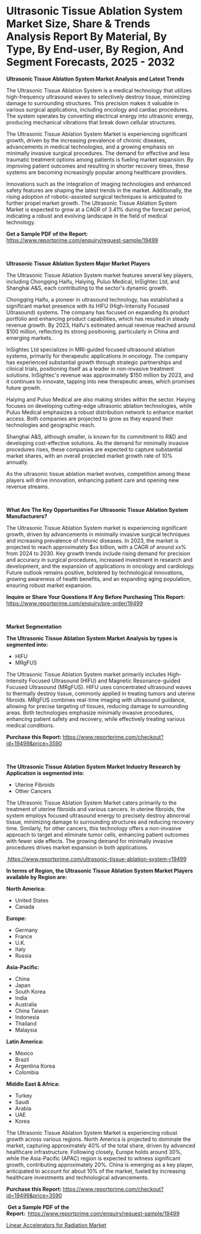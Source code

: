 <p><h1>Ultrasonic Tissue Ablation System Market Size, Share & Trends Analysis Report By Material, By Type, By End-user, By Region, And Segment Forecasts, 2025 - 2032</h1></p><p><strong>Ultrasonic Tissue Ablation System Market Analysis and Latest Trends</strong></p>
<p><p>The Ultrasonic Tissue Ablation System is a medical technology that utilizes high-frequency ultrasound waves to selectively destroy tissue, minimizing damage to surrounding structures. This precision makes it valuable in various surgical applications, including oncology and cardiac procedures. The system operates by converting electrical energy into ultrasonic energy, producing mechanical vibrations that break down cellular structures.</p><p>The Ultrasonic Tissue Ablation System Market is experiencing significant growth, driven by the increasing prevalence of chronic diseases, advancements in medical technologies, and a growing emphasis on minimally invasive surgical procedures. The demand for effective and less traumatic treatment options among patients is fueling market expansion. By improving patient outcomes and resulting in shorter recovery times, these systems are becoming increasingly popular among healthcare providers.</p><p>Innovations such as the integration of imaging technologies and enhanced safety features are shaping the latest trends in the market. Additionally, the rising adoption of robotic-assisted surgical techniques is anticipated to further propel market growth. The Ultrasonic Tissue Ablation System Market is expected to grow at a CAGR of 3.41% during the forecast period, indicating a robust and evolving landscape in the field of medical technology.</p></p>
<p><strong>Get a Sample PDF of the Report:&nbsp;</strong> <a href="https://www.reportprime.com/enquiry/request-sample/19499?utm_campaign=3263&utm_medium=2&utm_source=Github&utm_content=ia&utm_term=19032025&utm_id=ultrasonic-tissue-ablation-system">https://www.reportprime.com/enquiry/request-sample/19499</a></p>
<p>&nbsp;</p>
<p><strong>Ultrasonic Tissue Ablation System Major Market Players</strong></p>
<p><p>The Ultrasonic Tissue Ablation System market features several key players, including Chongqing Haifu, Haiying, Puluo Medical, InSightec Ltd, and Shanghai A&S, each contributing to the sector's dynamic growth.</p><p>Chongqing Haifu, a pioneer in ultrasound technology, has established a significant market presence with its HIFU (High-Intensity Focused Ultrasound) systems. The company has focused on expanding its product portfolio and enhancing product capabilities, which has resulted in steady revenue growth. By 2023, Haifu's estimated annual revenue reached around $100 million, reflecting its strong positioning, particularly in China and emerging markets.</p><p>InSightec Ltd specializes in MRI-guided focused ultrasound ablation systems, primarily for therapeutic applications in oncology. The company has experienced substantial growth through strategic partnerships and clinical trials, positioning itself as a leader in non-invasive treatment solutions. InSightec's revenue was approximately $150 million by 2023, and it continues to innovate, tapping into new therapeutic areas, which promises future growth.</p><p>Haiying and Puluo Medical are also making strides within the sector. Haiying focuses on developing cutting-edge ultrasonic ablation technologies, while Puluo Medical emphasizes a robust distribution network to enhance market access. Both companies are projected to grow as they expand their technologies and geographic reach.</p><p>Shanghai A&S, although smaller, is known for its commitment to R&D and developing cost-effective solutions. As the demand for minimally invasive procedures rises, these companies are expected to capture substantial market shares, with an overall projected market growth rate of 10% annually.</p><p>As the ultrasonic tissue ablation market evolves, competition among these players will drive innovation, enhancing patient care and opening new revenue streams.</p></p>
<p>&nbsp;</p>
<p><strong>What Are The Key Opportunities For Ultrasonic Tissue Ablation System Manufacturers?</strong></p>
<p><p>The Ultrasonic Tissue Ablation System market is experiencing significant growth, driven by advancements in minimally invasive surgical techniques and increasing prevalence of chronic diseases. In 2023, the market is projected to reach approximately $xx billion, with a CAGR of around xx% from 2024 to 2030. Key growth trends include rising demand for precision and accuracy in surgical procedures, increased investment in research and development, and the expansion of applications in oncology and cardiology. Future outlook remains positive, bolstered by technological innovations, growing awareness of health benefits, and an expanding aging population, ensuring robust market expansion.</p></p>
<p><strong>Inquire or Share Your Questions If Any Before Purchasing This Report:</strong> <a href="https://www.reportprime.com/enquiry/pre-order/19499?utm_campaign=3263&utm_medium=2&utm_source=Github&utm_content=ia&utm_term=19032025&utm_id=ultrasonic-tissue-ablation-system">https://www.reportprime.com/enquiry/pre-order/19499</a></p>
<p>&nbsp;</p>
<p><strong>Market Segmentation</strong></p>
<p><strong>The Ultrasonic Tissue Ablation System Market Analysis by types is segmented into:</strong></p>
<p><ul><li>HIFU</li><li>MRgFUS</li></ul></p>
<p><p>The Ultrasonic Tissue Ablation System market primarily includes High-Intensity Focused Ultrasound (HIFU) and Magnetic Resonance-guided Focused Ultrasound (MRgFUS). HIFU uses concentrated ultrasound waves to thermally destroy tissue, commonly applied in treating tumors and uterine fibroids. MRgFUS combines real-time imaging with ultrasound guidance, allowing for precise targeting of tissues, reducing damage to surrounding areas. Both technologies emphasize minimally invasive procedures, enhancing patient safety and recovery, while effectively treating various medical conditions.</p></p>
<p><strong>Purchase this Report:&nbsp;</strong><a href="https://www.reportprime.com/checkout?id=19499&price=3590&utm_campaign=3263&utm_medium=2&utm_source=Github&utm_content=ia&utm_term=19032025&utm_id=ultrasonic-tissue-ablation-system">https://www.reportprime.com/checkout?id=19499&price=3590</a></p>
<p>&nbsp;</p>
<p><strong>The Ultrasonic Tissue Ablation System Market Industry Research by Application is segmented into:</strong></p>
<p><ul><li>Uterine Fibroids</li><li>Other Cancers</li></ul></p>
<p><p>The Ultrasonic Tissue Ablation System Market caters primarily to the treatment of uterine fibroids and various cancers. In uterine fibroids, the system employs focused ultrasound energy to precisely destroy abnormal tissue, minimizing damage to surrounding structures and reducing recovery time. Similarly, for other cancers, this technology offers a non-invasive approach to target and eliminate tumor cells, enhancing patient outcomes with fewer side effects. The growing demand for minimally invasive procedures drives market expansion in both applications.</p></p>
<p><a href="https://www.reportprime.com/ultrasonic-tissue-ablation-system-r19499?utm_campaign=3263&utm_medium=2&utm_source=Github&utm_content=ia&utm_term=19032025&utm_id=ultrasonic-tissue-ablation-system">&nbsp;https://www.reportprime.com/ultrasonic-tissue-ablation-system-r19499</a></p>
<p><strong>In terms of Region, the Ultrasonic Tissue Ablation System Market Players available by Region are:</strong></p>
<p>
    <p> <strong> North America: </strong>
        <ul>
            <li>United States</li>
            <li>Canada</li>
        </ul>
        </p> 
    <p> <strong> Europe: </strong>
        <ul>
            <li>Germany</li>
            <li>France</li>
            <li>U.K.</li>
            <li>Italy</li>
            <li>Russia</li>
        </ul>
        </p> 
    <p> <strong> Asia-Pacific: </strong>
        <ul>
            <li>China</li>
            <li>Japan</li>
            <li>South Korea</li>
            <li>India</li>
            <li>Australia</li>
            <li>China Taiwan</li>
            <li>Indonesia</li>
            <li>Thailand</li>
            <li>Malaysia</li>
        </ul>
        </p> 
    <p> <strong> Latin America: </strong>
        <ul>
            <li>Mexico</li>
            <li>Brazil</li>
            <li>Argentina Korea</li>
            <li>Colombia</li>
        </ul>
        </p> 
    <p> <strong> Middle East & Africa: </strong>
        <ul>
            <li>Turkey</li>
            <li>Saudi</li>
            <li>Arabia</li>
            <li>UAE</li>
            <li>Korea</li>
        </ul>
    </p>
    </p>
<p><p>The Ultrasonic Tissue Ablation System Market is experiencing robust growth across various regions. North America is projected to dominate the market, capturing approximately 40% of the total share, driven by advanced healthcare infrastructure. Following closely, Europe holds around 30%, while the Asia-Pacific (APAC) region is expected to witness significant growth, contributing approximately 20%. China is emerging as a key player, anticipated to account for about 10% of the market, fueled by increasing healthcare investments and technological advancements.</p></p>
<p><strong>Purchase this Report: </strong><a href="https://www.reportprime.com/checkout?id=19499&price=3590&utm_campaign=3263&utm_medium=2&utm_source=Github&utm_content=ia&utm_term=19032025&utm_id=ultrasonic-tissue-ablation-system">https://www.reportprime.com/checkout?id=19499&price=3590</a></p>
<p>&nbsp;<strong>Get a Sample PDF of the Report:&nbsp;&nbsp;</strong><a href="https://www.reportprime.com/enquiry/request-sample/19499?utm_campaign=3263&utm_medium=2&utm_source=Github&utm_content=ia&utm_term=19032025&utm_id=ultrasonic-tissue-ablation-system">https://www.reportprime.com/enquiry/request-sample/19499</a></p>
<p><strong></strong></p>
<p><p><a href="https://github.com/waldarolka1j/Market-Research-Report-List-1/blob/main/linear-accelerators-for-radiation-market.md?utm_campaign=3263&utm_medium=2&utm_source=Github&utm_content=ia&utm_term=19032025&utm_id=ultrasonic-tissue-ablation-system">Linear Accelerators for Radiation Market</a></p></p>